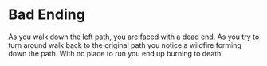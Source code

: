 # Bad Ending
As you walk down the left path, you are faced with a dead end. As you try to turn around walk back to the original path you notice a wildfire forming down the path. With no place to run you end up burning to death.


